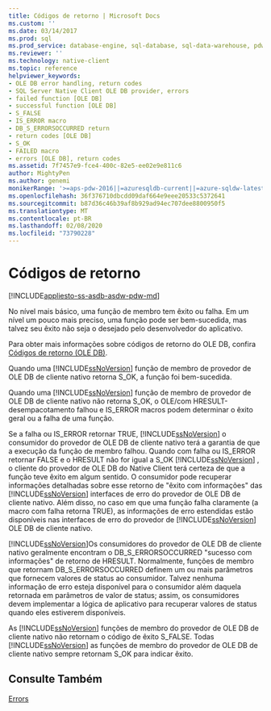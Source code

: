 ```yaml
---
title: Códigos de retorno | Microsoft Docs
ms.custom: ''
ms.date: 03/14/2017
ms.prod: sql
ms.prod_service: database-engine, sql-database, sql-data-warehouse, pdw
ms.reviewer: ''
ms.technology: native-client
ms.topic: reference
helpviewer_keywords:
- OLE DB error handling, return codes
- SQL Server Native Client OLE DB provider, errors
- failed function [OLE DB]
- successful function [OLE DB]
- S_FALSE
- IS_ERROR macro
- DB_S_ERRORSOCCURRED return
- return codes [OLE DB]
- S_OK
- FAILED macro
- errors [OLE DB], return codes
ms.assetid: 7f7457e9-fce4-400c-82e5-ee02e9e811c6
author: MightyPen
ms.author: genemi
monikerRange: '>=aps-pdw-2016||=azuresqldb-current||=azure-sqldw-latest||>=sql-server-2016||=sqlallproducts-allversions||>=sql-server-linux-2017||=azuresqldb-mi-current'
ms.openlocfilehash: 36f376710dbcdd09daf664e9eee20533c5372641
ms.sourcegitcommit: b87d36c46b39af8b929ad94ec707dee8800950f5
ms.translationtype: MT
ms.contentlocale: pt-BR
ms.lasthandoff: 02/08/2020
ms.locfileid: "73790228"
---
```

# <a name="return-codes"></a>Códigos de retorno
[!INCLUDE[appliesto-ss-asdb-asdw-pdw-md](../../includes/appliesto-ss-asdb-asdw-pdw-md.md)]

  No nível mais básico, uma função de membro tem êxito ou falha. Em um nível um pouco mais preciso, uma função pode ser bem-sucedida, mas talvez seu êxito não seja o desejado pelo desenvolvedor do aplicativo.  
  
 Para obter mais informações sobre códigos de retorno do OLE DB, confira [Códigos de retorno (OLE DB)](https://go.microsoft.com/fwlink/?LinkId=101631).  
  
 Quando uma [!INCLUDE[ssNoVersion](../../includes/ssnoversion-md.md)] função de membro de provedor de OLE DB de cliente nativo retorna S_OK, a função foi bem-sucedida.  
  
 Quando uma [!INCLUDE[ssNoVersion](../../includes/ssnoversion-md.md)] função de membro de provedor de OLE DB de cliente nativo não retorna S_OK, o OLE/com HRESULT-desempacotamento falhou e IS_ERROR macros podem determinar o êxito geral ou a falha de uma função.  
  
 Se a falha ou IS_ERROR retornar TRUE, [!INCLUDE[ssNoVersion](../../includes/ssnoversion-md.md)] o consumidor do provedor de OLE DB de cliente nativo terá a garantia de que a execução da função de membro falhou. Quando com falha ou IS_ERROR retornar FALSE e o HRESULT não for igual a S_OK [!INCLUDE[ssNoVersion](../../includes/ssnoversion-md.md)] , o cliente do provedor de OLE DB do Native Client terá certeza de que a função teve êxito em algum sentido. O consumidor pode recuperar informações detalhadas sobre esse retorno de "êxito com informações" das [!INCLUDE[ssNoVersion](../../includes/ssnoversion-md.md)] interfaces de erro do provedor de OLE DB de cliente nativo. Além disso, no caso em que uma função falha claramente (a macro com falha retorna TRUE), as informações de erro estendidas estão disponíveis nas interfaces de erro do provedor de [!INCLUDE[ssNoVersion](../../includes/ssnoversion-md.md)] OLE DB de cliente nativo.  
  
 [!INCLUDE[ssNoVersion](../../includes/ssnoversion-md.md)]Os consumidores do provedor de OLE DB de cliente nativo geralmente encontram o DB_S_ERRORSOCCURRED "sucesso com informações" de retorno de HRESULT. Normalmente, funções de membro que retornam DB_S_ERRORSOCCURRED definem um ou mais parâmetros que fornecem valores de status ao consumidor. Talvez nenhuma informação de erro esteja disponível para o consumidor além daquela retornada em parâmetros de valor de status; assim, os consumidores devem implementar a lógica de aplicativo para recuperar valores de status quando eles estiverem disponíveis.  
  
 As [!INCLUDE[ssNoVersion](../../includes/ssnoversion-md.md)] funções de membro do provedor de OLE DB de cliente nativo não retornam o código de êxito S_FALSE. Todas [!INCLUDE[ssNoVersion](../../includes/ssnoversion-md.md)] as funções de membro do provedor de OLE DB de cliente nativo sempre retornam S_OK para indicar êxito.  
  
## <a name="see-also"></a>Consulte Também  
 [Errors](../../relational-databases/native-client-ole-db-errors/errors.md)  
  
  
